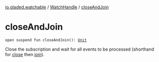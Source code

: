 [io.gladed.watchable](../index.md) / [WatchHandle](index.md) / [closeAndJoin](./close-and-join.md)

# closeAndJoin

`open suspend fun closeAndJoin(): `[`Unit`](https://kotlinlang.org/api/latest/jvm/stdlib/kotlin/-unit/index.html)

Close the subscription and wait for all events to be processed (shorthand for [close](close.md) then [join](join.md)).

